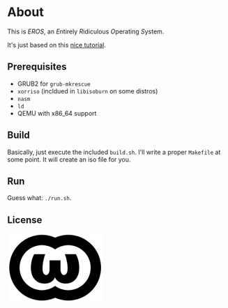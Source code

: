 # About

This is *EROS*, an *E*ntirely *R*idiculous *O*perating *S*ystem.

It's just based on this
[nice tutorial](http://os.phil-opp.com/multiboot-kernel.html).

## Prerequisites
- GRUB2 for `grub-mkrescue`
- `xorriso` (incldued in `libisoburn` on some distros)
- `nasm`
- `ld`
- QEMU with x86_64 support

## Build
Basically, just execute the included `build.sh`. I'll write a proper `Makefile`
at some point. It will create an iso file for you.

## Run
Guess what: `./run.sh`.

## License

![WTFPL](wtfpl.png)
